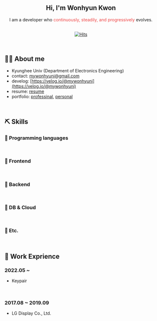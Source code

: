 ## <div align="center">Hi, I'm Wonhyun Kwon</div>

<div align="center">I am a developer who <span style='color: #EF4444'>continuously, steadily, and progressively</span> evolves.</div>

</br>

<div align="center">

[![Hits](https://hits.seeyoufarm.com/api/count/incr/badge.svg?url=https%3A%2F%2Fgithub.com%2Fname7777&count_bg=%2379C83D&title_bg=%23555555&icon=&icon_color=%23E7E7E7&title=Profile-views&edge_flat=false)](https://github.com/name7777)

</div>

</br>

## 🙋‍♂️ About me

- Kyunghee Univ (Department of Electronics Engineering)
- contact: [mywonhyuni@gmail.com](mywonhyuni@gmail.com)
- develog: [https://velog.io/@mywonhyuni](https://velog.io/@mywonhyuni)
- resume: [resume](https://www.notion.so/whkwon/ac04d8280aa34e5b9ba74a85bb1eb70d?pvs=4)
- portfolio: [professinal](https://www.notion.so/abd6c723df5e48b8a628314e85dfb86f?pvs=4), [personal](https://www.notion.so/40fa228bc3b74ee28732345f21fc24c8?pvs=4)

</br>

## ⛏ Skills

### 📌 Programming languages

</br>

### 📌 Frontend

</br>

### 📌 Backend

</br>

### 📌 DB & Cloud

</br>

### 📌 Etc.

</br>

## 📝 Work Exprience

### 2022.05 ~

- Keypair

</br>

### 2017.08 ~ 2019.09

- LG Display Co., Ltd.

